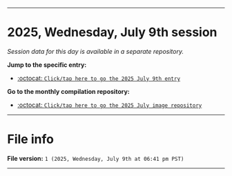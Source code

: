 
***

# 2025, Wednesday, July 9th session

_Session data for this day is available in a separate repository._

**Jump to the specific entry:**

- [:octocat: `Click/tap here to go the 2025 July 9th entry`](https://github.com/seanpm2001/SeansLifeArchive_Images_MotorWorld_CarFactory_Y2025_V7/tree/SeansLifeArchive_Images_MotorWorld_CarFactory_Y2025_V7_Main-dev/2025/07_July/09/)

**Go to the monthly compilation repository:**

- [:octocat: `Click/tap here to go the 2025 July image repository`](https://github.com/seanpm2001/SeansLifeArchive_Images_MotorWorld_CarFactory_Y2025_V7/)

***

# File info

**File version:** `1 (2025, Wednesday, July 9th at 06:41 pm PST)`

***
